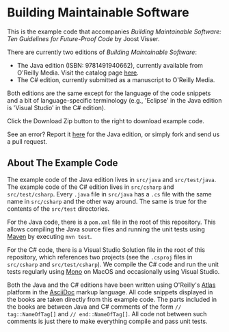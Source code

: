 Building Maintainable Software
==========

This is the example code that accompanies _Building Maintainable Software: Ten Guidelines for Future-Proof Code_ by Joost Visser.

There are currently two editions of _Building Maintainable Software_:
- The Java edition (ISBN: 9781491940662), currently available from O'Reilly Media. Visit the catalog page [here](http://shop.oreilly.com/product/9781491940662.do).
- The C# edition, currently submitted as a manuscript to O'Reilly Media.

Both editions are the same except for the language of the code snippets and a bit of language-specific terminology (e.g., 'Eclipse' in the Java edition is 'Visual Studio' in the C# edition).

Click the Download Zip button to the right to download example code.

See an error? Report it [here](http://oreilly.com/catalog/errata.csp?isbn=9781491940662) for the Java edition, or simply fork and send us a pull request.

About The Example Code
-----------

The example code of the Java edition lives in `src/java` and `src/test/java`. The example code of the C# edition lives in `src/csharp` and `src/test/csharp`. Every `.java` file in `src/java` has a `.cs` file with the same name in `src/csharp` and the other way around. The same is true for the contents of the `src/test` directories.

For the Java code, there is a `pom.xml` file in the root of this repository. This allows compiling the Java source files and running the unit tests using [Maven](https://maven.apache.org) by executing `mvn test`.

For the C# code, there is a Visual Studio Solution file in the root of this repository, which references two projects (see the `.csproj` files in `src/csharp` and `src/test/csharp`). We compile the C# code and run the unit tests regularly using [Mono](http://www.mono-project.com) on MacOS and occasionally using Visual Studio.

Both the Java and the C# editions have been written using O'Reilly's [Atlas](https://atlas.oreilly.com) platform in the [AsciiDoc](http://asciidoc.org) markup language. All code snippets displayed in the books are taken directly from this example code. The parts included in the books are between Java and C# comments of the form `// tag::NameOfTag[]` and `// end::NameOfTag[]`. All code not between such comments is just there to make everything compile and pass unit tests.
